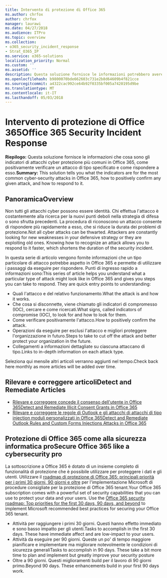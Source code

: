 ```yaml
---
title: Intervento di protezione di Office 365
ms.author: chrfox
author: chrfox
manager: laurawi
ms.date: 04/27/2018
ms.audience: ITPro
ms.topic: overview
ms.collection:
- o365_security_incident_response
- Strat_O365_IP
ms.service: o365-solutions
localization_priority: Normal
ms.custom: ''
ms.assetid: ''
description: Questa soluzione fornisce le informazioni potrebbero avere gli attacchi si quali i più comune cyber correlati alla sicurezza in Office 365 e come rispondere a tali
ms.openlocfilehash: b9800070bde662603c731e2b8d64609b4f821cce
ms.sourcegitcommit: a4322cac992ce64b92f0335bf005a7420195d9be
ms.translationtype: MT
ms.contentlocale: it-IT
ms.lasthandoff: 05/03/2018
---
```

# <a name="office-365-security-incident-response"></a><span data-ttu-id="24537-103">Intervento di protezione di Office 365</span><span class="sxs-lookup"><span data-stu-id="24537-103">Office 365 Security Incident Response</span></span>

 <span data-ttu-id="24537-104">**Riepilogo:** Questa soluzione fornisce le informazioni che cosa sono gli indicatori di attacchi cyber protezione più comuni in Office 365, come positivamente verificare un attacco di tipo specificato e come rispondere a esso.</span><span class="sxs-lookup"><span data-stu-id="24537-104">**Summary:** This solution tells you what the indicators are for the most common cyber-security attacks in Office 365, how to positively confirm any given attack, and how to respond to it.</span></span>
  
## <a name="overview"></a><span data-ttu-id="24537-105">Panoramica</span><span class="sxs-lookup"><span data-stu-id="24537-105">Overview</span></span>
<span data-ttu-id="24537-p101">Non tutti gli attacchi cyber possono essere identità. Chi effettua l'attacco è costantemente alla ricerca per la nuovi punti deboli nella strategia di difesa o sono sfrutta precedenti. La procedura di riconoscono un attacco consente di rispondere più rapidamente a esso, che si riduce la durata dei problemi di protezione.</span><span class="sxs-lookup"><span data-stu-id="24537-p101">Not all cyber attacks can be thwarted. Attackers are constantly looking for new weaknesses in your defensive strategy or they are exploiting old ones. Knowing how to recognize an attack allows you to respond to it faster, which shortens the duration of the security incident.</span></span>

<span data-ttu-id="24537-p102">In questa serie di articolo vengono fornite informazioni che un tipo particolare di attacco potrebbe aspetto in Office 365 e permette di utilizzare i passaggi da eseguire per rispondere. Punti di ingresso rapido a informazioni sono:</span><span class="sxs-lookup"><span data-stu-id="24537-p102">This series of article helps you understand what a particular type of attack might look like in Office 365 and gives you steps you can take to respond. They are quick entry points to understanding:</span></span>
 
- <span data-ttu-id="24537-111">Quali l'attacco e del relativo funzionamento.</span><span class="sxs-lookup"><span data-stu-id="24537-111">What the attack is and how it works.</span></span>
- <span data-ttu-id="24537-112">Che cosa si disconnette, viene chiamato gli indicatori di compromesso (IOC), cercare e come ricercati.</span><span class="sxs-lookup"><span data-stu-id="24537-112">What signs, called indicators of compromise (IOC), to look for and how to look for them.</span></span>
- <span data-ttu-id="24537-113">Come verificare positivamente l'attacco.</span><span class="sxs-lookup"><span data-stu-id="24537-113">How to positively confirm the attack.</span></span>
- <span data-ttu-id="24537-114">Operazioni da eseguire per esclusi l'attacco e migliori proteggere l'organizzazione in futuro.</span><span class="sxs-lookup"><span data-stu-id="24537-114">Steps to take to cut off the attack and better protect your organization in the future.</span></span>
- <span data-ttu-id="24537-115">Collegamenti a informazioni dettagliate su ciascuna attaccano di tipo.</span><span class="sxs-lookup"><span data-stu-id="24537-115">Links to in-depth information on each attack type.</span></span>

<span data-ttu-id="24537-116">Seleziona qui mensile altri articoli verranno aggiunti nel tempo.</span><span class="sxs-lookup"><span data-stu-id="24537-116">Check back here monthly as more articles will be added over time.</span></span>

## <a name="detect-and-remediate-articles"></a><span data-ttu-id="24537-117">Rilevare e correggere articoli</span><span class="sxs-lookup"><span data-stu-id="24537-117">Detect and Remediate Articles</span></span>
- [<span data-ttu-id="24537-118">Rilevare e correggere concede il consenso dell'utente in Office 365</span><span class="sxs-lookup"><span data-stu-id="24537-118">Detect and Remediate Illicit Consent Grants in Office 365</span></span>](detect-and-remediate-illicit-consent-grants.md)
- [<span data-ttu-id="24537-119">Rilevare e correggere le regole di Outlook e gli attacchi di attacchi di tipo injection moduli personalizzati in Office 365</span><span class="sxs-lookup"><span data-stu-id="24537-119">Detect and Remediate Outlook Rules and Custom Forms Injections Attacks in Office 365</span></span>](detect-and-remediate-outlook-rules-forms-attack.md)
 
## <a name="secure-office-365-like-a-cybersecurity-pro"></a><span data-ttu-id="24537-120">Protezione di Office 365 come alla sicurezza informatica pro</span><span class="sxs-lookup"><span data-stu-id="24537-120">Secure Office 365 like a cybersecurity pro</span></span>
<span data-ttu-id="24537-p103">La sottoscrizione a Office 365 è dotato di un insieme completo di funzionalità di protezione che è possibile utilizzare per proteggere i dati e gli utenti.  Utilizzare il [roadmap di protezione di Office 365: principali priorità per i primi 30 giorni, 90 giorni e oltre](https://support.office.com/en-us/article/Office-365-security-roadmap-Top-priorities-for-the-first-30-days-90-days-and-beyond-28c86a1c-e4dd-4aad-a2a6-c768a21cb352) per l'implementazione Microsoft di procedure consigliate per la protezione di Office 365 tenant.</span><span class="sxs-lookup"><span data-stu-id="24537-p103">Your Office 365 subscription comes with a powerful set of security capabilities that you can use to protect your data and your users.  Use the [Office 365 security roadmap: Top priorities for the first 30 days, 90 days, and beyond](https://support.office.com/en-us/article/Office-365-security-roadmap-Top-priorities-for-the-first-30-days-90-days-and-beyond-28c86a1c-e4dd-4aad-a2a6-c768a21cb352) to implement Microsoft recommended best practices for securing your Office 365 tenant.</span></span>
- <span data-ttu-id="24537-p104">Attività per raggiungere i primi 30 giorni.  Questi hanno effetto immediato e sono basso impatto per gli utenti.</span><span class="sxs-lookup"><span data-stu-id="24537-p104">Tasks to accomplish in the first 30 days.  These have immediate affect and are low-impact to your users.</span></span>
- <span data-ttu-id="24537-p105">Attività da eseguire per 90 giorni. Queste un po' di tempo maggiore pianificare e implementare ma migliorare notevolmente le condizioni di sicurezza generali</span><span class="sxs-lookup"><span data-stu-id="24537-p105">Tasks to accomplish in 90 days. These take a bit more time to plan and implement but greatly improve your security posture</span></span>
- <span data-ttu-id="24537-p106">Oltre a 90 giorni. Questi miglioramenti build per il lavoro di 90 giorni primo.</span><span class="sxs-lookup"><span data-stu-id="24537-p106">Beyond 90 days. These enhancements build in your first 90 days work.</span></span>






